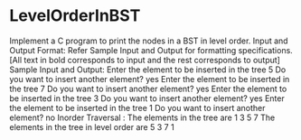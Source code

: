 # LevelOrderInBST
Implement a C program to print the nodes in a BST in level order.      Input and Output Format:  Refer Sample Input and Output for formatting specifications.     [All text in bold corresponds to input and the rest corresponds to output]    Sample Input and Output:  Enter the element to be inserted in the tree  5  Do you want to insert another element?  yes  Enter the element to be inserted in the tree  7  Do you want to insert another element?  yes  Enter the element to be inserted in the tree  3  Do you want to insert another element?  yes  Enter the element to be inserted in the tree  1  Do you want to insert another element?  no  Inorder Traversal : The elements in the tree are 1 3 5 7  The elements in the tree in level order are 5 3 7 1
